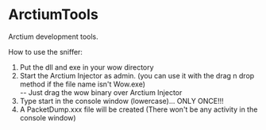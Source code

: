 ArctiumTools
============

Arctium development tools.

How to use the sniffer:<br />
1. Put the dll and exe in your wow directory<br />
2. Start the Arctium Injector as admin. (you can use it with the drag n drop method if the file name isn't Wow.exe)<br />    -- Just drag the wow binary over Arctium Injector<br />
3. Type start in the console window (lowercase)... ONLY ONCE!!!<br />
4. A PacketDump.xxx file will be created (There won't be any activity in the console window)<br />
